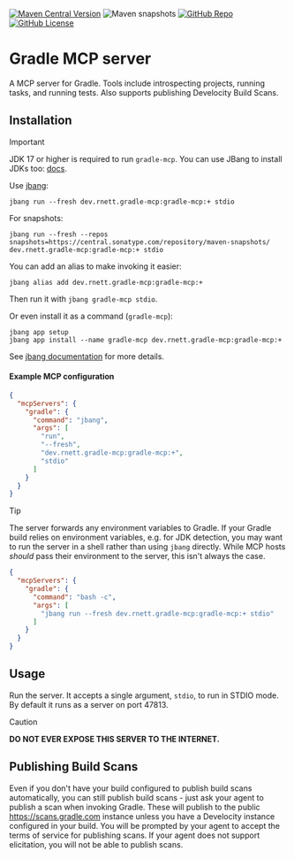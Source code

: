[![Maven Central Version](https://img.shields.io/maven-central/v/dev.rnett.gradle-mcp/gradle-mcp?style=for-the-badge)](https://central.sonatype.com/artifact/dev.rnett.gradle-mcp/gradle-mcp)
![Maven snapshots](https://img.shields.io/maven-metadata/v?metadataUrl=https%3A%2F%2Fcentral.sonatype.com%2Frepository%2Fmaven-snapshots%2Fdev%2Frnett%2Fgradle-mcp%2Fgradle-mcp%2Fmaven-metadata.xml&strategy=latestProperty&style=for-the-badge&label=SNAPSHOT&color=yellow)
[![GitHub Repo](https://img.shields.io/badge/github-Repo-181717?style=for-the-badge&logo=github)](https://github.com/rnett/gradle-mcp)
[![GitHub License](https://img.shields.io/github/license/rnett/gradle-mcp?style=for-the-badge)](./LICENSE)

# Gradle MCP server

A MCP server for Gradle.
Tools include introspecting projects, running tasks, and running tests.
Also supports publishing Develocity Build Scans.

## Installation

> [!IMPORTANT]
> JDK 17 or higher is required to run `gradle-mcp`.
> You can use JBang to install JDKs too: [docs](https://www.jbang.dev/documentation/jbang/latest/javaversions.html).

Use [jbang](https://www.jbang.dev/documentation/jbang/latest/installation.html):

```shell
jbang run --fresh dev.rnett.gradle-mcp:gradle-mcp:+ stdio
```

For snapshots:

```shell
jbang run --fresh --repos snapshots=https://central.sonatype.com/repository/maven-snapshots/ dev.rnett.gradle-mcp:gradle-mcp:+ stdio
```

You can add an alias to make invoking it easier:

```shell
jbang alias add dev.rnett.gradle-mcp:gradle-mcp:+
```

Then run it with `jbang gradle-mcp stdio`.

Or even install it as a command (`gradle-mcp`):

```shell
jbang app setup
jbang app install --name gradle-mcp dev.rnett.gradle-mcp:gradle-mcp:+
```

See [jbang documentation](https://www.jbang.dev/documentation/jbang/latest/install.html) for more details.

#### Example MCP configuration

```json
{
  "mcpServers": {
    "gradle": {
      "command": "jbang",
      "args": [
        "run",
        "--fresh",
        "dev.rnett.gradle-mcp:gradle-mcp:+",
        "stdio"
      ]
    }
  }
}
```

> [!TIP]
> The server forwards any environment variables to Gradle.
> If your Gradle build relies on environment variables, e.g. for JDK detection, you may want to run the server in a shell rather than using `jbang` directly.
> While MCP hosts _should_ pass their environment to the server, this isn't always the case.

```json
{
  "mcpServers": {
    "gradle": {
      "command": "bash -c",
      "args": [
        "jbang run --fresh dev.rnett.gradle-mcp:gradle-mcp:+ stdio"
      ]
    }
  }
}
```

## Usage

Run the server.
It accepts a single argument, `stdio`, to run in STDIO mode.
By default it runs as a server on port 47813.

> [!CAUTION]
> **DO NOT EVER EXPOSE THIS SERVER TO THE INTERNET.**

## Publishing Build Scans

Even if you don't have your build configured to publish build scans automatically, you can still publish build scans - just ask your agent to publish a scan when invoking Gradle.
These will publish to the public https://scans.gradle.com instance unless you have a Develocity instance configured in your build.
You will be prompted by your agent to accept the terms of service for publishing scans.
If your agent does not support elicitation, you will not be able to publish scans.
